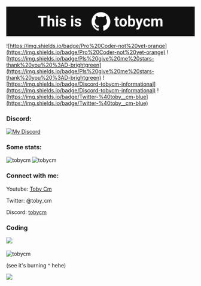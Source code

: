 ![This is @tobycm](https://raw.githubusercontent.com/tobycm/tobycm/main/this%20is%20tobycm.png)

![https://img.shields.io/badge/Pro%20Coder-not%20yet-orange](https://img.shields.io/badge/Pro%20Coder-not%20yet-orange)
![https://img.shields.io/badge/Pls%20give%20me%20stars-thank%20you%20%3AD-brightgreen](https://img.shields.io/badge/Pls%20give%20me%20stars-thank%20you%20%3AD-brightgreen)
![https://img.shields.io/badge/Discord-tobycm-informational](https://img.shields.io/badge/Discord-tobycm-informational)
![https://img.shields.io/badge/Twitter-%40toby__cm-blue](https://img.shields.io/badge/Twitter-%40toby__cm-blue)



### Discord:
<a href="https://discord.com/users/487597510559531009">
  <img style="width: 15vw" src="https://toby-badge-thing-xd.tobycm.dev/badge_hehe" alt="My Discord">
</a>

### Some stats:

<div>
  <img style="height: 17vh;" src="https://github-readme-stats.vercel.app/api?username=tobycm&show_icons=true&locale=en" alt="tobycm" />
  <img style="height: 17vh;" src="https://github-readme-stats.vercel.app/api/top-langs?username=tobycm&show_icons=true&locale=en&layout=compact" alt="tobycm" />
</div>

### Connect with me:

Youtube: [Toby Cm](https://www.youtube.com/@toby_cm)

Twitter: @toby_cm

Discord: [tobycm](https://discord.com/users/487597510559531009)

### Coding

<a href="https://wakatime.com"><img width=500 src="https://wakatime.com/share/@61af32c7-8c4b-4112-a0e7-c00611659d19/7361cc6c-3ef0-4ba3-bd01-89e05e2170e1.png" /></a>

<p><img align="center" src="https://github-readme-streak-stats.herokuapp.com/?user=tobycm" alt="tobycm" /></p>

(see it's burning ^ hehe)

[![](https://visitcount.itsvg.in/api?id=tobycm&label=Profile%20Views&pretty=true)](https://visitcount.itsvg.in)
